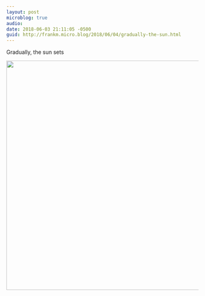 ```yaml
---
layout: post
microblog: true
audio: 
date: 2018-06-03 21:11:05 -0500
guid: http://frankm.micro.blog/2018/06/04/gradually-the-sun.html
---
```

Gradually, the sun sets



<img src="http://frankmcpherson.blog/uploads/2018/efffcef8e9.jpg" width="600" height="600" />

